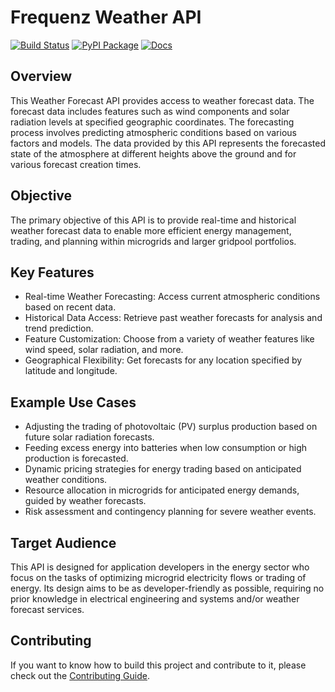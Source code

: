 # Frequenz Weather API

[![Build Status](https://github.com/frequenz-floss/frequenz-api-weather/actions/workflows/ci.yaml/badge.svg)](https://github.com/frequenz-floss/frequenz-api-weather/actions/workflows/ci.yaml)
[![PyPI Package](https://img.shields.io/pypi/v/frequenz-api-weather)](https://pypi.org/project/frequenz-api-weather/)
[![Docs](https://img.shields.io/badge/docs-latest-informational)](https://frequenz-floss.github.io/frequenz-api-weather/)

## Overview
This Weather Forecast API provides access to weather forecast data. The forecast 
data includes features such as wind components and solar radiation levels at
specified geographic coordinates. The forecasting process involves predicting
atmospheric conditions based on various factors and models. The data provided by
this API represents the forecasted state of the atmosphere at different heights
above the ground and for various forecast creation times. 

## Objective
The primary objective of this API is to provide real-time and historical weather
forecast data to enable more efficient
energy management, trading, and planning within microgrids and larger gridpool
portfolios.

## Key Features
- Real-time Weather Forecasting: Access current atmospheric conditions based on
 recent data.
- Historical Data Access: Retrieve past weather forecasts for analysis and trend
 prediction.
- Feature Customization: Choose from a variety of weather features like wind speed,
 solar radiation, and more.
- Geographical Flexibility: Get forecasts for any location specified by latitude and
 longitude.

## Example Use Cases
- Adjusting the trading of photovoltaic (PV) surplus production based on future
 solar radiation forecasts.
- Feeding excess energy into batteries when low consumption or high production is
 forecasted.
- Dynamic pricing strategies for energy trading based on anticipated weather
 conditions.
- Resource allocation in microgrids for anticipated energy demands, guided by
 weather forecasts.
- Risk assessment and contingency planning for severe weather events.

## Target Audience
This API is designed for application developers in the energy sector who focus on
the tasks of optimizing microgrid electricity flows or trading of energy. Its design
aims to be as developer-friendly as possible, requiring no prior knowledge in
electrical engineering and systems and/or weather forecast services. 

## Contributing

If you want to know how to build this project and contribute to it, please
check out the [Contributing Guide](CONTRIBUTING.md).

